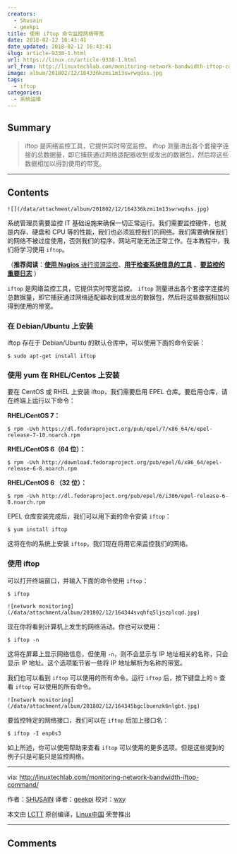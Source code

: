 ```yaml
---
creators:
  - Shusain
  - geekpi
title: 使用 iftop 命令监控网络带宽
date: 2018-02-12 16:43:41
date_updated: 2018-02-12 16:43:41
slug: article-9338-1.html
url: https://linux.cn/article-9338-1.html
url_from: http://linuxtechlab.com/monitoring-network-bandwidth-iftop-command/
image: album/201802/12/164336kzmi1m13swrwqdss.jpg
tags:
  - iftop
categories:
  - 系统运维
---
```


## Summary

> iftop 是网络监控工具，它提供实时带宽监控。 iftop 测量进出各个套接字连接的总数据量，即它捕获通过网络适配器收到或发出的数据包，然后将这些数据相加以得到使用的带宽。

***

<!-- more -->

## Contents

`![](/data/attachment/album/201802/12/164336kzmi1m13swrwqdss.jpg)`

系统管理员需要监控 IT 基础设施来确保一切正常运行。我们需要监控硬件，也就是内存、硬盘和 CPU 等的性能，我们也必须监控我们的网络。我们需要确保我们的网络不被过度使用，否则我们的程序，网站可能无法正常工作。在本教程中，我们将学习使用 `iftop`。

（**推荐阅读**：[**使用 Nagios** 进行资源监控](http://linuxtechlab.com/installing-configuring-nagios-server/)、[**用于检查系统信息的工具**](http://linuxtechlab.com/commands-system-hardware-info/) 、[**要监控的重要日志**](http://linuxtechlab.com/important-logs-monitor-identify-issues/) ）

`iftop` 是网络监控工具，它提供实时带宽监控。 `iftop` 测量进出各个套接字连接的总数据量，即它捕获通过网络适配器收到或发出的数据包，然后将这些数据相加以得到使用的带宽。

### 在 Debian/Ubuntu 上安装

iftop 存在于 Debian/Ubuntu 的默认仓库中，可以使用下面的命令安装：

```shell
$ sudo apt-get install iftop
```

### 使用 yum 在 RHEL/Centos 上安装

要在 CentOS 或 RHEL 上安装 iftop，我们需要启用 EPEL 仓库。要启用仓库，请在终端上运行以下命令：

**RHEL/CentOS 7：**

```shell
$ rpm -Uvh https://dl.fedoraproject.org/pub/epel/7/x86_64/e/epel-release-7-10.noarch.rpm
```

**RHEL/CentOS 6（64 位）：**

```shell
$ rpm -Uvh http://download.fedoraproject.org/pub/epel/6/x86_64/epel-release-6-8.noarch.rpm
```

**RHEL/CentOS 6 （32 位）：**

```shell
$ rpm -Uvh http://dl.fedoraproject.org/pub/epel/6/i386/epel-release-6-8.noarch.rpm
```

EPEL 仓库安装完成后，我们可以用下面的命令安装 `iftop`：

```shell
$ yum install iftop
```

这将在你的系统上安装 `iftop`。我们现在将用它来监控我们的网络。

### 使用 iftop

可以打开终端窗口，并输入下面的命令使用 `iftop`：

```shell
$ iftop
```

`![network monitoring](/data/attachment/album/201802/12/164344svqhfq5ljszplcqd.jpg)`

现在你将看到计算机上发生的网络活动。你也可以使用：

```shell
$ iftop -n
```

这将在屏幕上显示网络信息，但使用 `-n`，则不会显示与 IP 地址相关的名称，只会显示 IP 地址。这个选项能节省一些将 IP 地址解析为名称的带宽。

我们也可以看到 `iftop` 可以使用的所有命令。运行 `iftop` 后，按下键盘上的 `h` 查看 `iftop` 可以使用的所有命令。

`![network monitoring](/data/attachment/album/201802/12/164345bgclbuenzk6nlgbt.jpg)`

要监控特定的网络接口，我们可以在 `iftop` 后加上接口名：

```shell
$ iftop -I enp0s3
```

如上所述，你可以使用帮助来查看 `iftop` 可以使用的更多选项。但是这些提到的例子只是可能只是监控网络。

---

via: <http://linuxtechlab.com/monitoring-network-bandwidth-iftop-command/>

作者：[SHUSAIN](http://linuxtechlab.com/author/shsuain/) 译者：[geekpi](https://github.com/geekpi) 校对：[wxy](https://github.com/wxy)

本文由 [LCTT](https://github.com/LCTT/TranslateProject) 原创编译，[Linux中国](https://linux.cn/) 荣誉推出

***

## Comments
